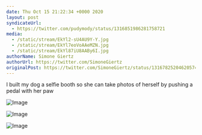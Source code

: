 ```yaml
---
date: Thu Oct 15 21:22:34 +0000 2020
layout: post
syndicateUrl:
  - https://twitter.com/pudymody/status/1316851986281758721
media:
  - /static/stream/EkYl2-sU4AU9Y-Y.jpg
  - /static/stream/EkYl7eoVoAAeMZN.jpg
  - /static/stream/EkYl87iU8AABy6I.jpg
authorName: Simone Giertz
authorUrl: https://twitter.com/SimoneGiertz
originalPost: https://twitter.com/SimoneGiertz/status/1316782520462057473
---
```

I built my dog a selfie booth so she can take photos of herself by pushing a pedal with her paw 

![Image](/static/stream/EkYl2-sU4AU9Y-Y.jpg)

![Image](/static/stream/EkYl7eoVoAAeMZN.jpg)

![Image](/static/stream/EkYl87iU8AABy6I.jpg)